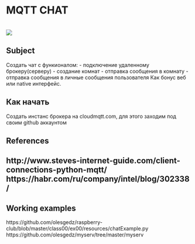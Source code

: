 <h1>MQTT CHAT</h1>
<br>
<img src="http://www.steves-internet-guide.com/wp-content/uploads/loop-function-illustration.jpg">
<div>
 <h2>Subject</h2>
 Создать чат  с функионалом:
 - подключение удаленному брокеру(серверу) 
 - создание комнат
 - отправка сообщения в комнату
 - отправка сообщения в личные сообщения пользователя
 Как бонус веб или native интерфейс.

<h2>Как начать</h2>
 Создать инстанс брокера на cloudmqtt.com, для этого заходим под своим github аккаунтом
</br>
<h2>References<h2>
  http://www.steves-internet-guide.com/client-connections-python-mqtt/
  https://habr.com/ru/company/intel/blog/302338/
</div>
<h2> Working examples</h2>
 https://github.com/olesgedz/raspberry-club/blob/master/class00/ex00/resources/chatExample.py
 https://github.com/olesgedz/myserv/tree/master/myserv

